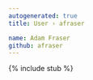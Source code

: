 ```yaml
---
autogenerated: true
title: User › afraser

name: Adam Fraser
github: afraser
---
```


{% include stub %}
